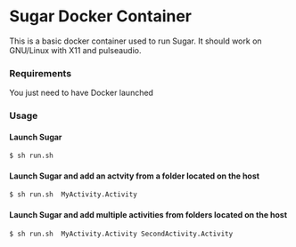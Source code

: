 # Sugar Docker Container


This is a basic docker container used to run Sugar.
It should work on GNU/Linux with X11 and pulseaudio.


### Requirements
You just need to have Docker launched

### Usage

#### Launch Sugar
```sh
$ sh run.sh
```

#### Launch Sugar and add an actvity from a folder located on the host

```sh
$ sh run.sh  MyActivity.Activity
```

#### Launch Sugar and add multiple activities from folders located on the host

```sh
$ sh run.sh  MyActivity.Activity SecondActivity.Activity
```
